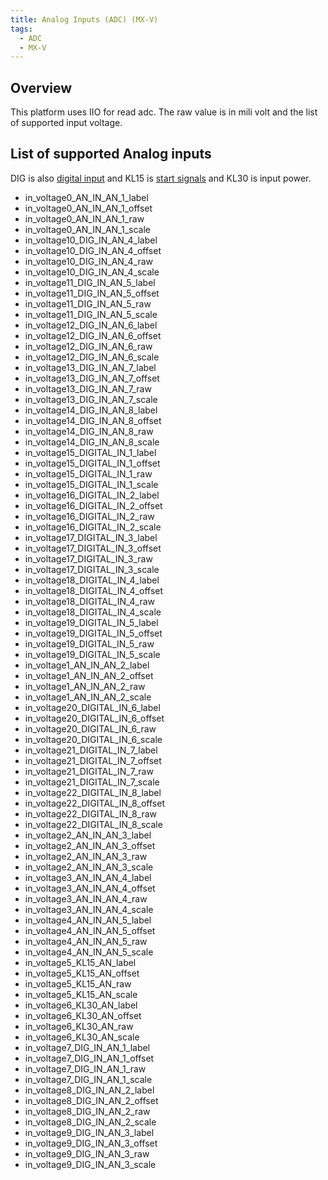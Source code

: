 ```yaml
---
title: Analog Inputs (ADC) (MX-V)
tags:
  - ADC
  - MX-V
---
```


## Overview

This platform uses IIO for read adc. The raw value is in mili volt and the list of supported input voltage.

## List of supported Analog inputs

DIG is also [digital input](digital_io.md) and KL15 is [start signals](start_signal.md) and KL30 is input power.

- in_voltage0_AN_IN_AN_1_label
- in_voltage0_AN_IN_AN_1_offset
- in_voltage0_AN_IN_AN_1_raw
- in_voltage0_AN_IN_AN_1_scale
- in_voltage10_DIG_IN_AN_4_label
- in_voltage10_DIG_IN_AN_4_offset
- in_voltage10_DIG_IN_AN_4_raw
- in_voltage10_DIG_IN_AN_4_scale
- in_voltage11_DIG_IN_AN_5_label
- in_voltage11_DIG_IN_AN_5_offset
- in_voltage11_DIG_IN_AN_5_raw
- in_voltage11_DIG_IN_AN_5_scale
- in_voltage12_DIG_IN_AN_6_label
- in_voltage12_DIG_IN_AN_6_offset
- in_voltage12_DIG_IN_AN_6_raw
- in_voltage12_DIG_IN_AN_6_scale
- in_voltage13_DIG_IN_AN_7_label
- in_voltage13_DIG_IN_AN_7_offset
- in_voltage13_DIG_IN_AN_7_raw
- in_voltage13_DIG_IN_AN_7_scale
- in_voltage14_DIG_IN_AN_8_label
- in_voltage14_DIG_IN_AN_8_offset
- in_voltage14_DIG_IN_AN_8_raw
- in_voltage14_DIG_IN_AN_8_scale
- in_voltage15_DIGITAL_IN_1_label
- in_voltage15_DIGITAL_IN_1_offset
- in_voltage15_DIGITAL_IN_1_raw
- in_voltage15_DIGITAL_IN_1_scale
- in_voltage16_DIGITAL_IN_2_label
- in_voltage16_DIGITAL_IN_2_offset
- in_voltage16_DIGITAL_IN_2_raw
- in_voltage16_DIGITAL_IN_2_scale
- in_voltage17_DIGITAL_IN_3_label
- in_voltage17_DIGITAL_IN_3_offset
- in_voltage17_DIGITAL_IN_3_raw
- in_voltage17_DIGITAL_IN_3_scale
- in_voltage18_DIGITAL_IN_4_label
- in_voltage18_DIGITAL_IN_4_offset
- in_voltage18_DIGITAL_IN_4_raw
- in_voltage18_DIGITAL_IN_4_scale
- in_voltage19_DIGITAL_IN_5_label
- in_voltage19_DIGITAL_IN_5_offset
- in_voltage19_DIGITAL_IN_5_raw
- in_voltage19_DIGITAL_IN_5_scale
- in_voltage1_AN_IN_AN_2_label
- in_voltage1_AN_IN_AN_2_offset
- in_voltage1_AN_IN_AN_2_raw
- in_voltage1_AN_IN_AN_2_scale
- in_voltage20_DIGITAL_IN_6_label
- in_voltage20_DIGITAL_IN_6_offset
- in_voltage20_DIGITAL_IN_6_raw
- in_voltage20_DIGITAL_IN_6_scale
- in_voltage21_DIGITAL_IN_7_label
- in_voltage21_DIGITAL_IN_7_offset
- in_voltage21_DIGITAL_IN_7_raw
- in_voltage21_DIGITAL_IN_7_scale
- in_voltage22_DIGITAL_IN_8_label
- in_voltage22_DIGITAL_IN_8_offset
- in_voltage22_DIGITAL_IN_8_raw
- in_voltage22_DIGITAL_IN_8_scale
- in_voltage2_AN_IN_AN_3_label
- in_voltage2_AN_IN_AN_3_offset
- in_voltage2_AN_IN_AN_3_raw
- in_voltage2_AN_IN_AN_3_scale
- in_voltage3_AN_IN_AN_4_label
- in_voltage3_AN_IN_AN_4_offset
- in_voltage3_AN_IN_AN_4_raw
- in_voltage3_AN_IN_AN_4_scale
- in_voltage4_AN_IN_AN_5_label
- in_voltage4_AN_IN_AN_5_offset
- in_voltage4_AN_IN_AN_5_raw
- in_voltage4_AN_IN_AN_5_scale
- in_voltage5_KL15_AN_label
- in_voltage5_KL15_AN_offset
- in_voltage5_KL15_AN_raw
- in_voltage5_KL15_AN_scale
- in_voltage6_KL30_AN_label
- in_voltage6_KL30_AN_offset
- in_voltage6_KL30_AN_raw
- in_voltage6_KL30_AN_scale
- in_voltage7_DIG_IN_AN_1_label
- in_voltage7_DIG_IN_AN_1_offset
- in_voltage7_DIG_IN_AN_1_raw
- in_voltage7_DIG_IN_AN_1_scale
- in_voltage8_DIG_IN_AN_2_label
- in_voltage8_DIG_IN_AN_2_offset
- in_voltage8_DIG_IN_AN_2_raw
- in_voltage8_DIG_IN_AN_2_scale
- in_voltage9_DIG_IN_AN_3_label
- in_voltage9_DIG_IN_AN_3_offset
- in_voltage9_DIG_IN_AN_3_raw
- in_voltage9_DIG_IN_AN_3_scale